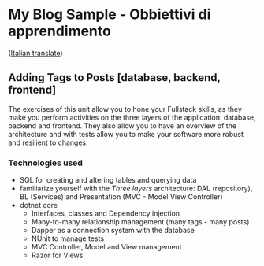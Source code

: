# My Blog Sample - Obbiettivi di apprendimento  
([Italian translate](PostTags_IT.md))  

## Adding Tags to Posts [database, backend, frontend]  
The exercises of this unit allow you to hone your Fullstack skills, as they make you perform activities on the three layers of the application: database, backend and frontend. They also allow you to have an overview of the architecture and with tests allow you to make your software more robust and resilient to changes.  

### Technologies used
- SQL for creating and altering tables and querying data
- familiarize yourself with the *Three layers* architecture: DAL (repository), BL (Services) and Presentation (MVC - Model View Controller)  
- dotnet core  
    - Interfaces, classes and Dependency injection  
    - Many-to-many relationship management (many tags - many posts)  
    - Dapper as a connection system with the database  
    - NUnit to manage tests  
    - MVC Controller, Model and View management  
    - Razor for Views  


